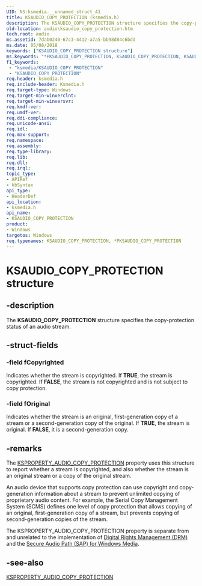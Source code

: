 ```yaml
---
UID: NS:ksmedia.__unnamed_struct_41
title: KSAUDIO_COPY_PROTECTION (ksmedia.h)
description: The KSAUDIO_COPY_PROTECTION structure specifies the copy-protection status of an audio stream.
old-location: audio\ksaudio_copy_protection.htm
tech.root: audio
ms.assetid: 7dab0240-67c3-4412-a7a5-bb98d84c6bdd
ms.date: 05/08/2018
keywords: ["KSAUDIO_COPY_PROTECTION structure"]
ms.keywords: "*PKSAUDIO_COPY_PROTECTION, KSAUDIO_COPY_PROTECTION, KSAUDIO_COPY_PROTECTION structure [Audio Devices], PKSAUDIO_COPY_PROTECTION, PKSAUDIO_COPY_PROTECTION structure pointer [Audio Devices], aud-prop_94eac763-0c97-406d-b255-686ac82f908c.xml, audio.ksaudio_copy_protection, ksmedia/KSAUDIO_COPY_PROTECTION, ksmedia/PKSAUDIO_COPY_PROTECTION"
f1_keywords:
 - "ksmedia/KSAUDIO_COPY_PROTECTION"
 - "KSAUDIO_COPY_PROTECTION"
req.header: ksmedia.h
req.include-header: Ksmedia.h
req.target-type: Windows
req.target-min-winverclnt: 
req.target-min-winversvr: 
req.kmdf-ver: 
req.umdf-ver: 
req.ddi-compliance: 
req.unicode-ansi: 
req.idl: 
req.max-support: 
req.namespace: 
req.assembly: 
req.type-library: 
req.lib: 
req.dll: 
req.irql: 
topic_type:
- APIRef
- kbSyntax
api_type:
- HeaderDef
api_location:
- ksmedia.h
api_name:
- KSAUDIO_COPY_PROTECTION
product:
- Windows
targetos: Windows
req.typenames: KSAUDIO_COPY_PROTECTION, *PKSAUDIO_COPY_PROTECTION
---
```


# KSAUDIO_COPY_PROTECTION structure

## -description

The **KSAUDIO_COPY_PROTECTION** structure specifies the copy-protection status of an audio stream.

## -struct-fields

### -field fCopyrighted

Indicates whether the stream is copyrighted. If **TRUE**, the stream is copyrighted. If **FALSE**, the stream is not copyrighted and is not subject to copy protection.

### -field fOriginal

Indicates whether the stream is an original, first-generation copy of a stream or a second-generation copy of the original. If **TRUE**, the stream is original. If **FALSE**, it is a second-generation copy.

## -remarks

The [KSPROPERTY_AUDIO_COPY_PROTECTION](https://docs.microsoft.com/windows-hardware/drivers/audio/ksproperty-audio-copy-protection) property uses this structure to report whether a stream is copyrighted, and also whether the stream is an original stream or a copy of the original stream.

An audio device that supports copy protection can use copyright and copy-generation information about a stream to prevent unlimited copying of proprietary audio content. For example, the Serial Copy Management System (SCMS) defines one level of copy protection that allows copying of an original, first-generation copy of a stream, but prevents copying of second-generation copies of the stream.

The KSPROPERTY_AUDIO_COPY_PROTECTION property is separate from and unrelated to the implementation of [Digital Rights Management (DRM)](https://docs.microsoft.com/windows-hardware/drivers/audio/digital-rights-management) and the [Secure Audio Path (SAP) for Windows Media](https://docs.microsoft.com/windows/win32/wmformat/the-secure-audio-path-model--deprecated).

## -see-also

[KSPROPERTY_AUDIO_COPY_PROTECTION](https://docs.microsoft.com/windows-hardware/drivers/audio/ksproperty-audio-copy-protection)
